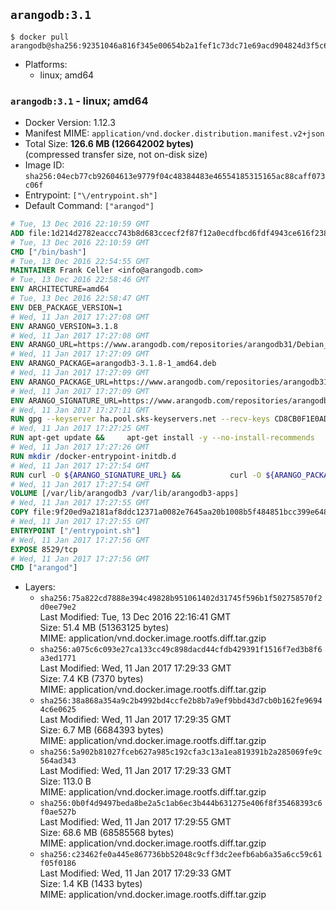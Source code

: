 ## `arangodb:3.1`

```console
$ docker pull arangodb@sha256:92351046a816f345e00654b2a1fef1c73dc71e69acd904824d3f5c6b699134f4
```

-	Platforms:
	-	linux; amd64

### `arangodb:3.1` - linux; amd64

-	Docker Version: 1.12.3
-	Manifest MIME: `application/vnd.docker.distribution.manifest.v2+json`
-	Total Size: **126.6 MB (126642002 bytes)**  
	(compressed transfer size, not on-disk size)
-	Image ID: `sha256:04ecb77cb92604613e9779f04c48384483e46554185315165ac88caff073c06f`
-	Entrypoint: `["\/entrypoint.sh"]`
-	Default Command: `["arangod"]`

```dockerfile
# Tue, 13 Dec 2016 22:10:59 GMT
ADD file:1d214d2782eaccc743b8d683ccecf2f87f12a0ecdfbcd6fdf4943ce616f23870 in / 
# Tue, 13 Dec 2016 22:10:59 GMT
CMD ["/bin/bash"]
# Tue, 13 Dec 2016 22:54:55 GMT
MAINTAINER Frank Celler <info@arangodb.com>
# Tue, 13 Dec 2016 22:58:46 GMT
ENV ARCHITECTURE=amd64
# Tue, 13 Dec 2016 22:58:47 GMT
ENV DEB_PACKAGE_VERSION=1
# Wed, 11 Jan 2017 17:27:08 GMT
ENV ARANGO_VERSION=3.1.8
# Wed, 11 Jan 2017 17:27:08 GMT
ENV ARANGO_URL=https://www.arangodb.com/repositories/arangodb31/Debian_8.0
# Wed, 11 Jan 2017 17:27:09 GMT
ENV ARANGO_PACKAGE=arangodb3-3.1.8-1_amd64.deb
# Wed, 11 Jan 2017 17:27:09 GMT
ENV ARANGO_PACKAGE_URL=https://www.arangodb.com/repositories/arangodb31/Debian_8.0/amd64/arangodb3-3.1.8-1_amd64.deb
# Wed, 11 Jan 2017 17:27:09 GMT
ENV ARANGO_SIGNATURE_URL=https://www.arangodb.com/repositories/arangodb31/Debian_8.0/amd64/arangodb3-3.1.8-1_amd64.deb.asc
# Wed, 11 Jan 2017 17:27:11 GMT
RUN gpg --keyserver ha.pool.sks-keyservers.net --recv-keys CD8CB0F1E0AD5B52E93F41E7EA93F5E56E751E9B
# Wed, 11 Jan 2017 17:27:25 GMT
RUN apt-get update &&     apt-get install -y --no-install-recommends         libjemalloc1 	libsnappy1         ca-certificates         pwgen         curl     &&     rm -rf /var/lib/apt/lists/*
# Wed, 11 Jan 2017 17:27:26 GMT
RUN mkdir /docker-entrypoint-initdb.d
# Wed, 11 Jan 2017 17:27:54 GMT
RUN curl -O ${ARANGO_SIGNATURE_URL} &&           curl -O ${ARANGO_PACKAGE_URL} &&             gpg --verify ${ARANGO_PACKAGE}.asc &&     (echo arangodb3 arangodb3/password password test | debconf-set-selections) &&     (echo arangodb3 arangodb3/password_again password test | debconf-set-selections) &&     DEBIAN_FRONTEND="noninteractive" dpkg -i ${ARANGO_PACKAGE} &&     rm -rf /var/lib/arangodb3/* &&     sed -ri         -e 's!127\.0\.0\.1!0.0.0.0!g'         -e 's!^(file\s*=).*!\1 -!'         -e 's!^#\s*uid\s*=.*!uid = arangodb!'         -e 's!^#\s*gid\s*=.*!gid = arangodb!'         /etc/arangodb3/arangod.conf     &&     DEBIAN_FRONTEND="noninteractive" apt-get purge -y --auto-remove ca-certificates &&     rm -f ${ARANGO_PACKAGE}*
# Wed, 11 Jan 2017 17:27:54 GMT
VOLUME [/var/lib/arangodb3 /var/lib/arangodb3-apps]
# Wed, 11 Jan 2017 17:27:55 GMT
COPY file:9f20ed9a2181af8ddc12371a0082e7645aa20b1008b5f484851bcc399e64801e in /entrypoint.sh 
# Wed, 11 Jan 2017 17:27:55 GMT
ENTRYPOINT ["/entrypoint.sh"]
# Wed, 11 Jan 2017 17:27:56 GMT
EXPOSE 8529/tcp
# Wed, 11 Jan 2017 17:27:56 GMT
CMD ["arangod"]
```

-	Layers:
	-	`sha256:75a822cd7888e394c49828b951061402d31745f596b1f502758570f2d0ee79e2`  
		Last Modified: Tue, 13 Dec 2016 22:16:41 GMT  
		Size: 51.4 MB (51363125 bytes)  
		MIME: application/vnd.docker.image.rootfs.diff.tar.gzip
	-	`sha256:a075c6c093e27ca133cc49c898dacd44cfdb429391f1516f7ed3b8f6a3ed1771`  
		Last Modified: Wed, 11 Jan 2017 17:29:33 GMT  
		Size: 7.4 KB (7370 bytes)  
		MIME: application/vnd.docker.image.rootfs.diff.tar.gzip
	-	`sha256:38a868a354a9c2b4992bd4ccfe2b8b7a9ef9bbd43d7cb0b162fe96944c6e0625`  
		Last Modified: Wed, 11 Jan 2017 17:29:35 GMT  
		Size: 6.7 MB (6684393 bytes)  
		MIME: application/vnd.docker.image.rootfs.diff.tar.gzip
	-	`sha256:5a902b81027fceb627a985c192cfa3c13a1ea819391b2a285069fe9c564ad343`  
		Last Modified: Wed, 11 Jan 2017 17:29:33 GMT  
		Size: 113.0 B  
		MIME: application/vnd.docker.image.rootfs.diff.tar.gzip
	-	`sha256:0b0f4d9497beda8be2a5c1ab6ec3b444b631275e406f8f35468393c6f0ae527b`  
		Last Modified: Wed, 11 Jan 2017 17:29:55 GMT  
		Size: 68.6 MB (68585568 bytes)  
		MIME: application/vnd.docker.image.rootfs.diff.tar.gzip
	-	`sha256:c23462fe0a445e867736bb52048c9cff3dc2eefb6ab6a35a6cc59c61f05f0186`  
		Last Modified: Wed, 11 Jan 2017 17:29:33 GMT  
		Size: 1.4 KB (1433 bytes)  
		MIME: application/vnd.docker.image.rootfs.diff.tar.gzip
